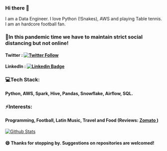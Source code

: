 ### Hi there 👋
I am a Data Engineer. I love Python (!Snakes), AWS and playing Table tennis. I am an hardcore football fan.

### 📲In this pandemic time we have to maintain strict social distancing but not online!
#### Twitter : [![Twitter Follow](https://img.shields.io/twitter/follow/itsrohanvj?style=social)](https://twitter.com/itsrohanvj)
#### LinkedIn : [![Linkedin Badge](https://img.shields.io/badge/-LinkedIn-blue?style=flat-square&logo=Linkedin&logoColor=white&link=https://www.linkedin.com/in/itsrohanvj/)](https://www.linkedin.com/in/itsrohanvj/)

### 💻Tech Stack:
#### Python, AWS, Spark, Hive, Pandas, Snowflake, Airflow, SQL.

### ⚡Interests:
#### Programming, Football, Latin Music, Travel and Food (Reviews: <a href="https://www.zomato.com/soofoodie"> Zomato </a>)


[![Github Stats](https://github-readme-stats.vercel.app/api?username=itsrohanvj&hide=[%22issues%22,%22prs%22,%22contribs%22]&show_icons=true&theme=default)](https://github.com/itsrohanvj)

#### 😄 Thanks for stopping by. Suggestions on repositories are welcomed!


<!--
**itsrohanvj/itsrohanvj** is a ✨ _special_ ✨ repository because its `README.md` (this file) appears on your GitHub profile.

Here are some ideas to get you started:
[![Visitors](https://visitor-badge.glitch.me/badge?page_id=itsrohanvj.visitor-badge)](https://github.com/itsrohanvj)
- 🔭 I’m currently working on ...
- [Twitter](www.twitter.com/itsrohanvj )    [LinkedIn](www.linkedin.com/in/itsrohanvj)  [Wordpress](www.wordpress.com/itsrohanvj)
- 🌱 I’m currently learning #### <a href="https://www.linkedin.com/in/itsrohanvj"> LinkedIn </a>
- 👯 I’m looking to collaborate on ...
- 🤔 I’m looking for help with ...
- 💬 Ask me about ...
-📫 Feel free to reach
-#### mailto:rohanvj17@live.com
- 📫 How to reach me: ...
- 😄 Pronouns: ...
- ⚡ Fun fact: ...
-->
